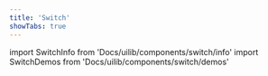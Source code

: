 ```yaml
---
title: 'Switch'
showTabs: true
---
```


import SwitchInfo from 'Docs/uilib/components/switch/info'
import SwitchDemos from 'Docs/uilib/components/switch/demos'

<SwitchInfo />
<SwitchDemos />
